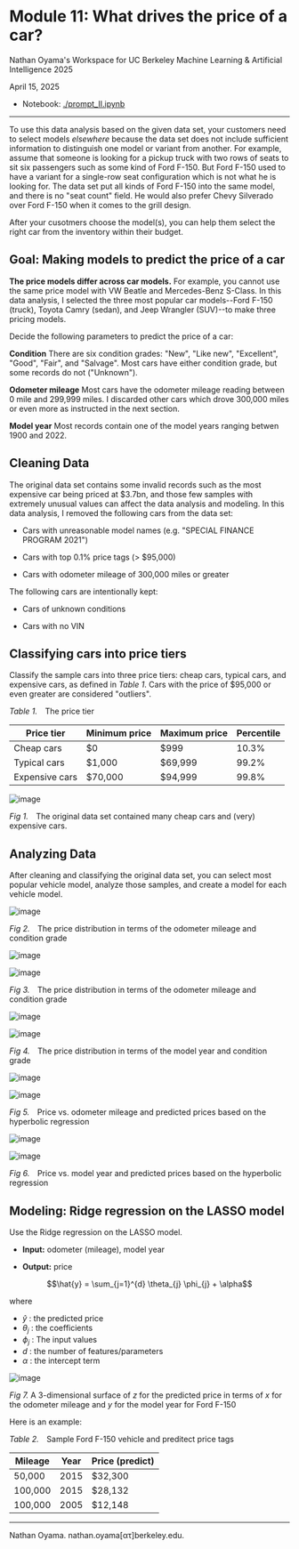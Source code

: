 # Module 11: What drives the price of a car?

Nathan Oyama's Workspace for UC Berkeley Machine Learning &amp; Artificial Intelligence 2025

April 15, 2025

* Notebook: [./prompt_II.ipynb](./prompt_II.ipynb)


---

To use this data analysis based on the given data set, your customers need to select models _elsewhere_ because the data set does not include sufficient information to distinguish one model or variant from another. For example, assume that someone is looking for a pickup truck with two rows of seats to sit six passengers such as some kind of Ford F-150. But Ford F-150 used to have a variant for a single-row seat configuration which is not what he is looking for. The data set put all kinds of Ford F-150 into the same model, and there is no "seat count" field. He would also prefer Chevy Silverado over Ford F-150 when it comes to the grill design.

After your cusotmers choose the model(s), you can help them select the right car from the inventory within their budget.


## Goal: Making models to predict the price of a car

**The price models differ across car models.** For example, you cannot use the same price model with VW Beatle and Mercedes-Benz S-Class. In this data analysis, I selected the three most popular car models--Ford F-150 (truck), Toyota Camry (sedan), and Jeep Wrangler (SUV)--to make three pricing models.

Decide the following parameters to predict the price of a car:


**Condition** There are six condition grades: "New", "Like new", "Excellent", "Good", "Fair", and "Salvage". Most cars have either condition grade, but some records do not ("Unknown").

**Odometer mileage** Most cars have the odometer mileage reading between 0 mile and 299,999 miles. I discarded other cars which drove 300,000 miles or even more as instructed in the next section.

**Model year** Most records contain one of the model years ranging betwen 1900 and 2022.



## Cleaning Data

The original data set contains some invalid records such as the most expensive car being priced at $3.7bn, and those few samples with extremely unusual values can affect the data analysis and modeling. In this data analysis, I removed the following cars from the data set:

* Cars with unreasonable model names (e.g. "SPECIAL FINANCE PROGRAM 2021")

* Cars with top 0.1% price tags (> $95,000)

* Cars with odometer mileage of 300,000 miles or greater


The following cars are intentionally kept:

* Cars of unknown conditions

* Cars with no VIN


## Classifying cars into price tiers

Classify the sample cars into three price tiers: cheap cars, typical cars, and expensive cars, as defined in *Table 1*. Cars with the price of $95,000 or even greater are considered "outliers".

*Table 1.*&emsp;The price tier

Price tier     | Minimum price | Maximum price | Percentile |
---------------|---------------|---------------|------------|
Cheap cars     | $0            | $999          | 10.3%      |
Typical cars   | $1,000        | $69,999       | 99.2%      |
Expensive cars | $70,000       | $94,999       | 99.8%      |



![image](./images/outliers.png "The built year vs. price: Ford F-150")

*Fig 1.*&emsp;The original data set contained many cheap cars and (very) expensive cars.


## Analyzing Data

After cleaning and classifying the original data set, you can select most popular vehicle model, analyze those samples, and create a model for each vehicle model.

![image](./images/dist-grade.png "The built year vs. price: Ford F-150")


*Fig 2.*&emsp;The price distribution in terms of the odometer mileage and condition grade

![image](./images/condition-mile-ford.png "The built year vs. price: Ford F-150")

![image](./images/condition-mile-others.png "The built year vs. price: Ford F-150")

*Fig 3.*&emsp;The price distribution in terms of the odometer mileage and condition grade


![image](./images/condition-year-ford.png "The built year vs. price: Ford F-150")

![image](./images/condition-year-others.png "The built year vs. price: Ford F-150")

*Fig 4.*&emsp;The price distribution in terms of the model year and condition grade


![image](./images/hyperbolic-ford-mile.png "The built year vs. price: Ford F-150")

![image](./images/hyperbolic-others-mile.png "The built year vs. price: Ford F-150")

*Fig 5.*&emsp;Price vs. odometer mileage and predicted prices based on the hyperbolic regression


![image](./images/hyperbolic-ford.png "The odometer mileage vs. price: Ford F-150")

![image](./images/hyperbolic-others.png "The odometer mileage vs. price: Ford F-150")

*Fig 6.*&emsp;Price vs. model year and predicted prices based on the hyperbolic regression


## Modeling: Ridge regression on the LASSO model

Use the Ridge regression on the LASSO model.

* **Input:** odometer (mileage), model year

* **Output:** price

$$\hat{y} = \sum_{j=1}^{d} \theta_{j} \phi_{j} + \alpha$$

where 

* $\hat{y}$ : the predicted price
* $\theta_{j}$ : the coefficients
* $\phi_{j}$ : The input values
* $d$ : the number of features/parameters
* $\alpha$ : the intercept term


![image](./images/model-3d.png "The built year vs. price: Ford F-150")

*Fig 7.* A 3-dimensional surface of $z$ for the predicted price in terms of $x$ for the odometer mileage and $y$ for the model year for Ford F-150

Here is an example: 

*Table 2.*&emsp;Sample Ford F-150 vehicle and preditect price tags

Mileage  | Year | Price (predict)
---------|------|----------------
50,000   | 2015 | $32,300
100,000  | 2015 | $28,132
100,000  | 2005 | $12,148

---

Nathan Oyama. nathan.oyama[&alpha;&tau;]berkeley.edu.


